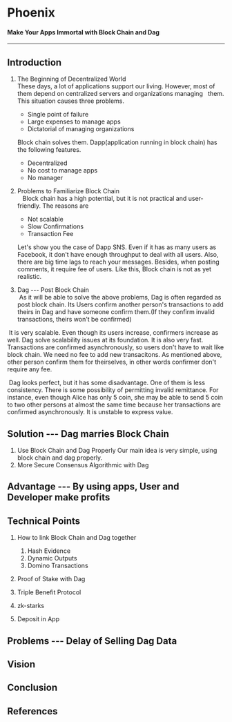 # Phoenix
#### Make Your Apps Immortal with Block Chain and Dag
-------------------------------------------------------


## Introduction
1. The Beginning of Decentralized World  
    These days, a lot of applications support our living. However, most of them depend on centralized servers and organizations managing   them. This situation causes three problems.
    * Single point of failure
    * Large expenses to manage apps
    * Dictatorial of managing organizations  


    Block chain solves them. Dapp(application running in block chain) has the following features.
    * Decentralized
    * No cost to manage apps
    * No manager


1. Problems to Familiarize Block Chain  
    Block chain has a high potential, but it is not practical and user-friendly. The reasons are  
    * Not scalable  
    * Slow Confirmations  
    * Transaction Fee  


    Let's show you the case of Dapp SNS. Even if it has as many users as Facebook, it don't have enough throughput to deal with all users. Also, there are big time lags to reach your messages. Besides, when posting comments, it require fee of users. Like this, Block chain is not as yet realistic.


1. Dag --- Post Block Chain  
   As it will be able to solve the above problems, Dag is often regarded as post block chain. Its Users confirm another person's    transactions to add theirs in Dag and have someone confirm them.(If they confirm invalid transactions, theirs won't be confirmed)

   It is very scalable. Even though its users increase, confirmers increase as well. Dag solve scalability issues at its foundation. It  is also very fast. Transactions are confirmed asynchronously, so users don't have to wait like block chain. We need no fee to add new transacitons. As mentioned above, other person confirm them for theirselves, in other words confirmer don't require any fee.  

   Dag looks perfect, but it has some disadvantage. One of them is less consistency. There is some possibility of permitting invalid remittance. For instance, even though Alice has only 5 coin, she may be able to send 5 coin to two other persons at almost the same time because her transactions are confirmed asynchronously. It is unstable to express value.  
 
## Solution --- Dag marries Block Chain
1. Use Block Chain and Dag Properly
    Our main idea is very simple, using block chain and dag properly.
1. More Secure Consensus Algorithmic with Dag


## Advantage --- By using apps, User and Developer make profits


## Technical Points
1. How to link Block Chain and Dag together
    1. Hash Evidence
    1. Dynamic Outputs
    1. Domino Transactions

1. Proof of Stake with Dag

1. Triple Benefit Protocol

1. zk-starks

1. Deposit in App


## Problems --- Delay of Selling Dag Data


## Vision


## Conclusion


## References
